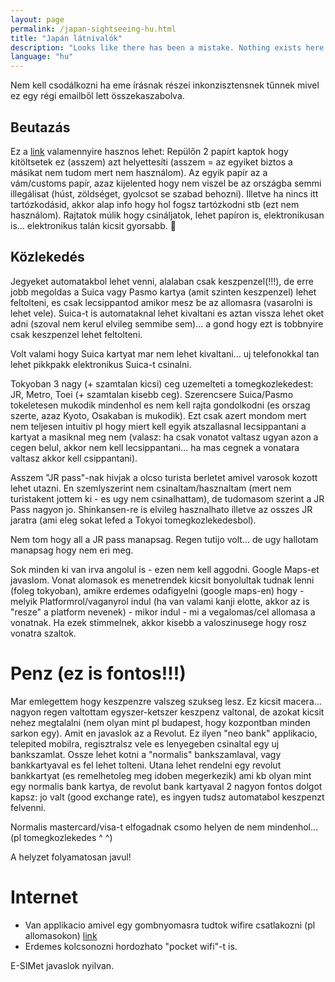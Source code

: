 ```yaml
---
layout: page
permalink: /japan-sightseeing-hu.html
title: "Japán látnivalók"
description: "Looks like there has been a mistake. Nothing exists here."
language: "hu"
---
```


Nem kell csodálkozni ha eme írásnak részei inkonzisztensnek tűnnek mivel ez egy régi emailből lett összekaszabolva.

## Beutazás

Ez a [link](https://vjw-lp.digital.go.jp/en/) valamennyire hasznos lehet:
Repülőn 2 papírt kaptok hogy kitöltsetek ez (asszem) azt helyettesíti (asszem = az egyiket biztos a másikat nem tudom mert nem használom).
Az egyik papír az a vám/customs papír, azaz kijelented hogy nem viszel be az országba semmi illegálisat (húst, zöldséget, gyolcsot se szabad behozni).
Illetve ha nincs itt tartózkodásid, akkor alap info hogy hol fogsz tartózkodni stb (ezt nem használom).
Rajtatok múlik hogy csináljatok, lehet papíron is, elektronikusan is... elektronikus talán kicsit gyorsabb. :shrug:

## Közlekedés

Jegyeket automatakbol lehet venni, alalaban csak keszpenzel(!!!), de erre jobb megoldas a Suica vagy Pasmo kartya (amit szinten keszpenzel) lehet feltolteni, es csak lecsippantod amikor mesz be az allomasra (vasarolni is lehet vele). Suica-t is automataknal lehet kivaltani es aztan vissza lehet oket adni (szoval nem kerul elvileg semmibe sem)... a gond hogy ezt is tobbnyire csak keszpenzel lehet feltolteni.

Volt valami hogy Suica kartyat mar nem lehet kivaltani... uj telefonokkal tan lehet pikkpakk elektronikus Suica-t csinalni.

Tokyoban 3 nagy (+ szamtalan kicsi) ceg uzemelteti a tomegkozlekedest: JR, Metro, Toei (+ szamtalan kisebb ceg). Szerencsere Suica/Pasmo tokeletesen mukodik mindenhol es nem kell rajta gondolkodni (es orszag szerte, azaz Kyoto, Osakaban is mukodik). Ezt csak azert mondom mert nem teljesen intuitiv pl hogy miert kell egyik atszallasnal lecsippantani a kartyat a masiknal meg nem (valasz: ha csak vonatot valtasz ugyan azon a cegen belul, akkor nem kell lecsippantani... ha mas cegnek a vonatara valtasz akkor kell csippantani).

Asszem "JR pass"-nak hivjak a olcso turista berletet amivel varosok kozott lehet utazni. En szemlyszerint nem csinaltam/hasznaltam (mert nem turistakent jottem ki - es ugy nem csinalhattam), de tudomasom szerint a JR Pass nagyon jo. Shinkansen-re is elvileg hasznalhato illetve az osszes JR jaratra (ami eleg sokat lefed a Tokyoi tomegkozlekedesbol).

Nem tom hogy all a JR pass manapsag. Regen tutijo volt... de ugy hallotam manapsag hogy nem eri meg.

Sok minden ki van irva angolul is - ezen nem kell aggodni. Google Maps-et javaslom. Vonat alomasok es menetrendek kicsit bonyolultak tudnak lenni (foleg tokyoban), amikre erdemes odafigyelni (google maps-en) hogy - melyik Platformrol/vaganyrol indul (ha van valami kanji elotte, akkor az is "resze" a platform nevenek) - mikor indul - mi a vegalomas/cel allomasa a vonatnak.
Ha ezek stimmelnek, akkor kisebb a valoszinusege hogy rosz vonatra szaltok.

# Penz (ez is fontos!!!)

Mar emlegettem hogy keszpenzre valszeg szukseg lesz. Ez kicsit macera... nagyon regen valtottam egyszer-ketszer keszpenz valtonal, de azokat kicsit nehez megtalalni (nem olyan mint pl budapest, hogy kozpontban minden sarkon egy). Amit en javaslok az a Revolut. Ez ilyen "neo bank" applikacio, telepited mobilra, regisztralsz vele es lenyegeben csinaltal egy uj bankszamlat. Ossze lehet kotni a "normalis" bankszamlaval, vagy bankkartyaval es fel lehet tolteni. Utana lehet rendelni egy revolut bankkartyat (es remelhetoleg meg idoben megerkezik) ami kb olyan mint egy normalis bank kartya, de revolut bank kartyaval 2 nagyon fontos dolgot kapsz: jo valt (good exchange rate), es ingyen tudsz automatabol keszpenzt felvenni.

Normalis mastercard/visa-t elfogadnak csomo helyen de nem mindenhol... (pl tomegkozlekedes ^ ^)

A helyzet folyamatosan javul!

# Internet

- Van applikacio amivel egy gombnyomasra tudtok wifire csatlakozni (pl allomasokon) [link](https://play.google.com/store/apps/details?id=com.nttbp.jw2&hl=en&gl=US)
- Erdemes kolcsonozni hordozhato "pocket wifi"-t is.

E-SIMet javaslok nyilvan.

<!-- Local Variables: -->
<!-- ispell-local-dictionary: "hu" -->
<!-- End: -->

